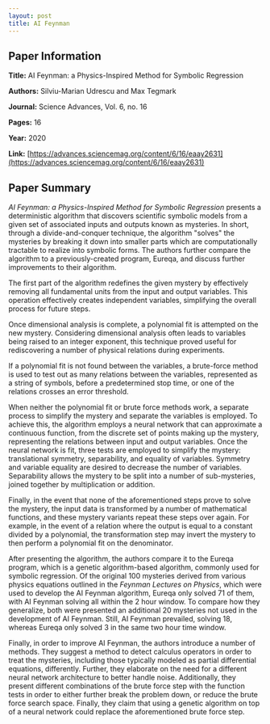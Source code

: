 ```yaml
---
layout: post
title: AI Feynman
---
```


## Paper Information

**Title:** AI Feynman: a Physics-Inspired Method for Symbolic Regression

**Authors:** Silviu-Marian Udrescu and Max Tegmark

**Journal:** Science Advances, Vol. 6, no. 16

**Pages:** 16

**Year:** 2020

**Link:** [https://advances.sciencemag.org/content/6/16/eaay2631](https://advances.sciencemag.org/content/6/16/eaay2631)

## Paper Summary

*AI Feynman: a Physics-Inspired Method for Symbolic Regression* presents a deterministic algorithm that discovers scientific symbolic models from a given set of associated inputs and outputs known as mysteries. In short, through a divide-and-conquer technique, the algorithm "solves" the mysteries by breaking it down into smaller parts which are computationally tractable to realize into symbolic forms. The authors further compare the algorithm to a previously-created program, Eureqa, and discuss further improvements to their algorithm.

The first part of the algorithm redefines the given mystery by effectively removing all fundamental units from the input and output variables. This operation effectively creates independent variables, simplifying the overall process for future steps.

Once dimensional analysis is complete, a polynomial fit is attempted on the new mystery. Considering dimensional analysis often leads to variables being raised to an integer exponent, this technique proved useful for rediscovering a number of physical relations during experiments.

If a polynomial fit is not found between the variables, a brute-force method is used to test out as many relations between the variables, represented as a string of symbols, before a predetermined stop time, or one of the relations crosses an error threshold.

When neither the polynomial fit or brute force methods work, a separate process to simplify the mystery and separate the variables is employed. To achieve this, the algorithm employs a neural network that can approximate a continuous function, from the discrete set of points making up the mystery, representing the relations between input and output variables. Once the neural network is fit, three tests are employed to simplify the mystery: translational symmetry, separability, and equality of variables. Symmetry and variable equality are desired to decrease the number of variables. Separability allows the mystery to be split into a number of sub-mysteries, joined together by multiplication or addition.

Finally, in the event that none of the aforementioned steps prove to solve the mystery, the input data is transformed by a number of mathematical functions, and these mystery variants repeat these steps over again. For example, in the event of a relation where the output is equal to a constant divided by a polynomial, the transformation step may invert the mystery to then perform a polynomial fit on the denominator.

After presenting the algorithm, the authors compare it to the Eureqa program, which is a genetic algorithm-based algorithm, commonly used for symbolic regression. Of the original 100 mysteries derived from various physics equations outlined in the *Feynman Lectures on Physics*, which were used to develop the AI Feynman algorithm, Eureqa only solved 71 of them, with AI Feynman solving all within the 2 hour window. To compare how they generalize, both were presented an additional 20 mysteries not used in the development of AI Feynman. Still, AI Feynman prevailed, solving 18, whereas Eureqa only solved 3 in the same two hour time window.

Finally, in order to improve AI Feynman, the authors introduce a number of methods. They suggest a method to detect calculus operators in order to treat the mysteries, including those typically modeled as partial differential equations, differently. Further, they elaborate on the need for a different neural network architecture to better handle noise. Additionally, they present different combinations of the brute force step with the function tests in order to either further break the problem down, or reduce the brute force search space. Finally, they claim that using a genetic algorithm on top of a neural network could replace the aforementioned brute force step.
